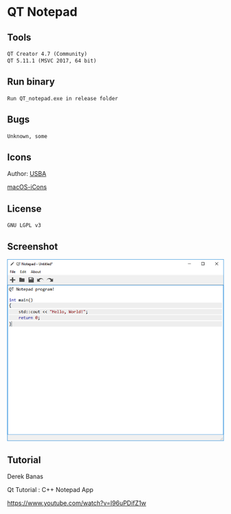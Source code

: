 # QT Notepad

## Tools

	QT Creator 4.7 (Community)
	QT 5.11.1 (MSVC 2017, 64 bit)

## Run binary

	Run QT_notepad.exe in release folder

## Bugs

	Unknown, some

## Icons

Author: [USBA](https://github.com/USBA)

[macOS-iCons](https://github.com/USBA/macOS-iCons)

## License

	GNU LGPL v3

## Screenshot
	
![](/qt_notepad_screenshot.png?raw=true)

## Tutorial

Derek Banas

Qt Tutorial : C++ Notepad App

https://www.youtube.com/watch?v=I96uPDifZ1w
